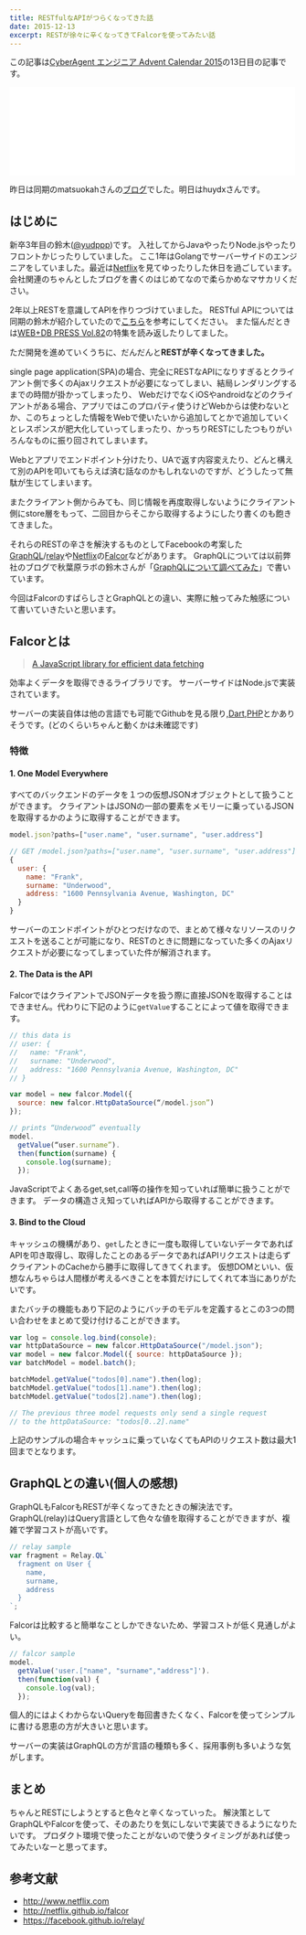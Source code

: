 ```yaml
---
title: RESTfulなAPIがつらくなってきた話
date: 2015-12-13
excerpt: RESTが徐々に辛くなってきてFalcorを使ってみたい話
---
```


この記事は[CyberAgent エンジニア Advent Calendar 2015](http://www.adventar.org/calendars/863)の13日目の記事です。
<iframe src="//hatenablog-parts.com/embed?url=http%3A%2F%2Fwww.adventar.org%2Fcalendars%2F863" title="CyberAgent エンジニア Advent Calendar 2015 - Adventar" class="embed-card embed-webcard" scrolling="no" frameborder="0" style="display: block; width: 100%; height: 155px; max-width: 500px; margin: 10px 0px;"></iframe>

昨日は同期のmatsuokahさんの[ブログ](http://blog.matsuokah.jp/entry/2015/12/12/134717)でした。明日はhuydxさんです。



## はじめに
新卒3年目の鈴木([@yudppp](https://twitter.com/yudppp))です。
入社してからJavaやったりNode.jsやったりフロントかじったりしていました。
ここ1年はGolangでサーバーサイドのエンジニアをしていました。最近は[Netflix](http://www.netflix.com)を見てゆったりした休日を過ごしています。
会社関連のちゃんとしたブログを書くのはじめてなので柔らかめなマサカリください。

2年以上RESTを意識してAPIを作りつづけていました。
RESTful APIについては同期の鈴木が紹介していたので[こちら](http://www.atmarkit.co.jp/ait/articles/1511/19/news022.html)を参考にしてください。
また悩んだときは[WEB+DB PRESS Vol.82](http://gihyo.jp/magazine/wdpress/archive/2014/vol82)の特集を読み返したりしてました。


ただ開発を進めていくうちに、だんだんと**RESTが辛くなってきました。**

single page application(SPA)の場合、完全にRESTなAPIになりすぎるとクライアント側で多くのAjaxリクエストが必要になってしまい、結局レンダリングするまでの時間が掛かってしまったり、
WebだけでなくiOSやandroidなどのクライアントがある場合、アプリではこのプロパティ使うけどWebからは使わないとか、このちょっとした情報をWebで使いたいから追加してとかで追加していくとレスポンスが肥大化していってしまったり、かっちりRESTにしたつもりがいろんなものに振り回されてしまいます。

Webとアプリでエンドポイント分けたり、UAで返す内容変えたり、どんと構えて別のAPIを叩いてもらえば済む話なのかもしれないのですが、どうしたって無駄が生じてしまいます。

またクライアント側からみても、同じ情報を再度取得しないようにクライアント側にstore層をもって、二回目からそこから取得するようにしたり書くのも飽きてきました。

それらのRESTの辛さを解決するものとしてFacebookの考案した[GraphQL](http://facebook.github.io/graphql/)/[relay](https://facebook.github.io/relay/)や[Netflix](http://www.netflix.com/)の[Falcor](http://netflix.github.io/falcor/)などがあります。
GraphQLについては以前弊社のブログで秋葉原ラボの鈴木さんが「[GraphQLについて調べてみた](http://ameblo.jp/principia-ca/entry-12060337336.html)」で書いています。

今回はFalcorのすばらしさとGraphQLとの違い、実際に触ってみた触感について書いていきたいと思います。

## Falcorとは

> [A JavaScript library for efficient data fetching](http://netflix.github.io/falcor/)

効率よくデータを取得できるライブラリです。
サーバーサイドはNode.jsで実装されています。

サーバーの実装自体は他の言語でも可能でGithubを見る限り,[Dart](https://github.com/Pajn/falcor_dart),[PHP](https://github.com/brenelz/falcor-php-server)とかありそうです。(どのくらいちゃんと動くかは未確認です)


### 特徴

#### 1. One Model Everywhere

すべてのバックエンドのデータを１つの仮想JSONオブジェクトとして扱うことができます。
クライアントはJSONの一部の要素をメモリーに乗っているJSONを取得するかのように取得することができます。

```js
model.json?paths=["user.name", "user.surname", "user.address"]

// GET /model.json?paths=["user.name", "user.surname", "user.address"]
{
  user: {
    name: "Frank",
    surname: "Underwood",
    address: "1600 Pennsylvania Avenue, Washington, DC"
  }
}
```

サーバーのエンドポイントがひとつだけなので、まとめて様々なリソースのリクエストを送ることが可能になり、RESTのときに問題になっていた多くのAjaxリクエストが必要になってしまっていた件が解消されます。

#### 2. The Data is the API

FalcorではクライアントでJSONデータを扱う際に直接JSONを取得することはできません。代わりに下記のように`getValue`することによって値を取得できます。
```js
// this data is
// user: {
//   name: "Frank",
//   surname: "Underwood",
//   address: "1600 Pennsylvania Avenue, Washington, DC"
// }

var model = new falcor.Model({
  source: new falcor.HttpDataSource(“/model.json”)
});

// prints “Underwood” eventually
model.
  getValue(“user.surname”).
  then(function(surname) {
    console.log(surname);
  });
```

JavaScriptでよくあるget,set,call等の操作を知っていれば簡単に扱うことができます。
データの構造さえ知っていればAPIから取得することができます。

#### 3. Bind to the Cloud

キャッシュの機構があり、`get`したときに一度も取得していないデータであればAPIを叩き取得し、取得したことのあるデータであればAPIリクエストは走らずクライアントのCacheから勝手に取得してきてくれます。
仮想DOMといい、仮想なんちゃらは人間様が考えるべきことを本質だけにしてくれて本当にありがたいです。

またバッチの機能もあり下記のようにバッチのモデルを定義するとこの3つの問い合わせをまとめて受け付けることができます。

```js
var log = console.log.bind(console);
var httpDataSource = new falcor.HttpDataSource("/model.json");
var model = new falcor.Model({ source: httpDataSource });
var batchModel = model.batch();

batchModel.getValue("todos[0].name").then(log);
batchModel.getValue("todos[1].name").then(log);
batchModel.getValue("todos[2].name").then(log);

// The previous three model requests only send a single request
// to the httpDataSource: "todos[0..2].name"
```

上記のサンプルの場合キャッシュに乗っていなくてもAPIのリクエスト数は最大1回までとなります。

<!-- いわゆるMVCではサーバーからデータを取得する責務をコントローラーがもつことが多いです。
Falcorでアプリケーションを作成するパターンのひとつとして、ViewとModelの通信が非同期になる**Async MVC**があります。
この場合サーバーからのデータの取得はコントローラーではなくモデルが勝手に行ってくれる。そのためコントローラーが素結合になります。
またViewに必要な情報をデータ取り出し必要な情報だけを描画するため、データの取得に無駄がなく完全に必要なもののみリクエストされることになります。 -->


## GraphQLとの違い(個人の感想)

GraphQLもFalcorもRESTが辛くなってきたときの解決法です。
GraphQL(relay)はQuery言語として色々な値を取得することができますが、複雑で学習コストが高いです。
```js
// relay sample
var fragment = Relay.QL`
  fragment on User {
    name,
    surname,
    address
  }
`;
```

Falcorは比較すると簡単なことしかできないため、学習コストが低く見通しがよい。

```js
// falcor sample
model.
  getValue('user.["name", "surname","address"]').
  then(function(val) {
    console.log(val);
  });
```


個人的にはよくわからないQueryを毎回書きたくなく、Falcorを使ってシンプルに書ける恩恵の方が大きいと思います。

サーバーの実装はGraphQLの方が言語の種類も多く、採用事例も多いような気がします。


## まとめ
ちゃんとRESTにしようとすると色々と辛くなっていった。
解決策としてGraphQLやFalcorを使って、そのあたりを気にしないで実装できるようになりたいです。
プロダクト環境で使ったことがないので使うタイミングがあれば使ってみたいなーと思ってます。

## 参考文献

- http://www.netflix.com
- http://netflix.github.io/falcor
- https://facebook.github.io/relay/
